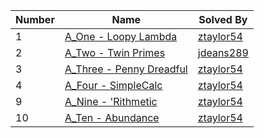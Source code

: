 | **Number** | **Name**                                                                                                            | **Solved By**                            |
|------------|---------------------------------------------------------------------------------------------------------------------|------------------------------------------|
| 1          | [A_One - Loopy Lambda](https://github.com/ztaylor54/UIL-CS-Problems/blob/master/2016-Invitational-A/markdown/A_One.md)       | [ztaylor54](http://github.com/ztaylor54) |
| 2          | [A_Two - Twin Primes](https://github.com/ztaylor54/UIL-CS-Problems/blob/master/2016-Invitational-A/markdown/A_Two.md)        | [jdeans289](http://github.com/jdeans289) |
| 3          | [A_Three - Penny Dreadful](https://github.com/ztaylor54/UIL-CS-Problems/blob/master/2016-Invitational-A/markdown/A_Three.md) | [ztaylor54](http://github.com/ztaylor54) |
| 4          | [A_Four - SimpleCalc](https://github.com/ztaylor54/UIL-CS-Problems/blob/master/2016-Invitational-A/markdown/A_Four.md)       | [ztaylor54](http://github.com/ztaylor54) |
| 9          | [A_Nine - 'Rithmetic](https://github.com/ztaylor54/UIL-CS-Problems/blob/master/2016-Invitational-A/markdown/A_Nine.md)       | [ztaylor54](http://github.com/ztaylor54) |
| 10         | [A_Ten - Abundance](https://github.com/ztaylor54/UIL-CS-Problems/blob/master/2016-Invitational-A/markdown/A_Ten.md)          | [ztaylor54](http://github.com/ztaylor54) |
